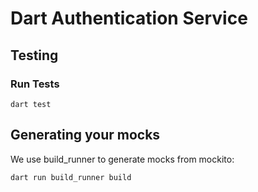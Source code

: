 # Dart Authentication Service

## Testing

### Run Tests

```
dart test
```

## Generating your mocks

We use build_runner to generate mocks from mockito:

```
dart run build_runner build
```
